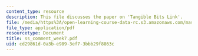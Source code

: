 ```yaml
---
content_type: resource
description: This file discusses the paper on 'Tangible Bits Link'.
file: /media/https%3A/open-learning-course-data-rc.s3.amazonaws.com/mas-961-ambient-intelligence-spring-2005/cd29861d0a3be9893ef73bbb29f8863c_ss_comment_week7.pdf
file_type: application/pdf
resourcetype: Document
title: ss_comment_week7.pdf
uid: cd29861d-0a3b-e989-3ef7-3bbb29f8863c
---
```

